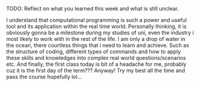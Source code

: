 TODO: Reflect on what you learned this week and what is still unclear.

I understand that computational programming is such a power and useful tool and its application within the real time world. Personally thinking, it is obviously gonna be a milestone during my studies of uni, even the industry i most likely to work with in the rest of the life. I am only a drop of water in the ocean, there courtless things that i need to learn and achieve. Such as the structure of coding, different types of commands and how to apply these skills and knowledges into complex real world questions/scenarios etc. And finally, the first class today is bit of a headache for me, probably cuz it is the first day of the term??? Anyway! Try my best all the time and pass the course hopefully lol...